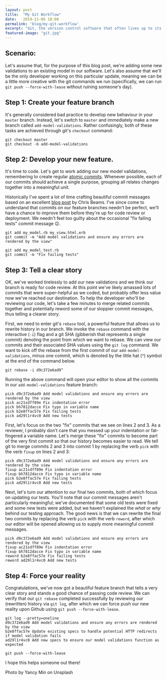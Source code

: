```yaml
---
layout: post
title:  "My Git Workflow"
date:   2019-11-06 18:00
permalink: 'blog/my-git-workflow'
excerpt: "Git, the version control software that often lives up to its name. After years of study, I've found a workflow that works for me, so I'm writing things down before I forget."
featured-image: "git.jpg"
---
```


## Scenario:
Let's assume that, for the purpose of this blog post, we're adding some new validations to an existing model in our software. Let's also assume that we'll be the only developer working on this particular update, meaning we can be a little more creative with the git commands we run (specifically, we can run `git push --force-with-lease` without ruining someone's day).

## Step 1: Create your feature branch
It's generally considered bad practice to develop new behaviour in your `master` branch. Instead, let's switch to `master` and immediately make a new branch called `add-model-validations`. Rather confusingly, both of these tasks are achieved through git's `checkout` command:

```
git checkout master
git checkout -b add-model-validations
```

## Step 2: Develop your new feature.
It's time to code. Let's get to work adding our new model validations, remembering to create regular [atomic commits](https://en.wikipedia.org/wiki/Atomic_commit). Whenever possible, each of our commits should achieve a single purpose, grouping all relates changes together into a meaningful unit.  

Historically I've spent a lot of time crafting beautiful commit messages based on an excellent [blog post](https://chris.beams.io/posts/git-commit) by Chris Beams. I've since come to understand that commits on our feature branches needn't be perfect, we'll have a chance to improve them before they're up for code review or deployment. We needn't feel too guilty about the occasional "fix failing tests" commit message 😉.

```
git add my_model.rb my_view.html.erb
git commit -m "Add model validations and ensure any errors are rendered by the view"

git add my_model_test.rb
git commit -m "Fix failing tests"
```

## Step 3: Tell a clear story
OK, we've worked tirelessly to add our new validations and we think our branch is ready for code review. At this point we've likely amassed lots of commits that were super-helpful as we coded, but probably offer less value now we've reached our destination. To help the developer who'll be reviewing our code, let's take a few minutes to merge related commits together and potentially reword some of our sloppier commit messages, thus telling a clearer story.  

First, we need to enter git's `rebase` tool, a powerful feature that allows us to rewrite history in our branch. We invoke the `rebase` command with the interactive (`-i`) flag and a git SHA (gibberish that represents a single commit) denoting the point from which we want to rebase. We can view our commits and their associated SHA values using the `git log` command. We want to kick off the rebase from the first commit of our `add-model-validations`, minus one commit, which is denoted by the little hat (^) symbol at the end of the command below.

```
git rebase -i d9c372e6ad9^
```
Running the above command will open your editor to show all the commits in our `add-model-validations` feature branch:

```
pick d9c372e6ad9 Add model validations and ensure any errors are rendered by the view
pick ac21sdff89e Fix indentation error
pick bh7812dacce Fix typo in variable name
pick b2e8ffac57e Fix failing tests
pick ad29l1r4vc0 Add new tests
```

First, let's focus on the two "fix" commits that we see on lines 2 and 3. As a reviewer, I probably don't care that you messed up your indentation or fat-fingered a variable name. Let's merge these "fix" commits to become part of the very first commit so that our history becomes easier to read. We tell git to merge commits 2 and 3 into commit 1 by replacing the verb `pick` with the verb `fixup` on lines 2 and 3:

```
pick d9c372e6ad9 Add model validations and ensure any errors are rendered by the view
fixup ac21sdff89e Fix indentation error
fixup bh7812dacce Fix typo in variable name
pick b2e8ffac57e Fix failing tests
pick ad29l1r4vc0 Add new tests
```

Next, let's turn our attention to our final two commits, both of which focus on updating our tests. You'll note that our commit messages aren't particularly meaningful; we've documented that some old tests were fixed and some new tests were added, but we haven't explained the *what* or *why* behind our testing approach. The good news is that we can rewrite the final two commits by replacing the verb `pick` with the verb `reword`, after which our editor will be opened allowing us to supply more meaningful commit messages.

```
pick d9c372e6ad9 Add model validations and ensure any errors are rendered by the view
fixup ac21sdff89e Fix indentation error
fixup bh7812dacce Fix typo in variable name
reword b2e8ffac57e Fix failing tests
reword ad29l1r4vc0 Add new tests
```

## Step 4: Force your reality
Congratulations, we've now got a beautiful feature branch that tells a very clear story and stands a good chance of passing code review. We can verify that our `git rebase` completed successfully by reviewing our (rewritten) history via `git log`, after which we can force push our new reality upon Github using `git push --force-with-lease`.

```
git log --pretty=oneline
d9c372e6ad9 Add model validations and ensure any errors are rendered by the view
b2e8ffac57e Update existing specs to handle potential HTTP redirects if model validation fails
ad29l1r4vc0 Add new specs to ensure our model validations function as expected

git push --force-with-lease
```

I hope this helps someone out there!

Photo by Yancy Min on Unsplash
